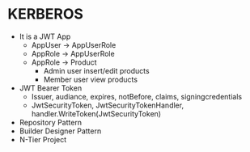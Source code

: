 # KERBEROS
* It is a JWT App
    * AppUser -> AppUserRole
    * AppRole -> AppUserRole
    * AppRole -> Product
        * Admin user insert/edit products
        * Member user view products
* JWT Bearer Token
    * Issuer, audiance, expires, notBefore, claims, signingcredentials
    * JwtSecurityToken, JwtSecurityTokenHandler, handler.WriteToken(JwtSecurityToken)
* Repository Pattern
* Builder Designer Pattern
* N-Tier Project